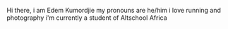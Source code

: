Hi there, i am Edem Kumordjie
my pronouns are he/him
i love running and photography
i'm currently a student of Altschool Africa 
